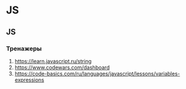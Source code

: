 # JS

## JS
### Тренажеры
1. https://learn.javascript.ru/string
2. https://www.codewars.com/dashboard
3. https://code-basics.com/ru/languages/javascript/lessons/variables-expressions
